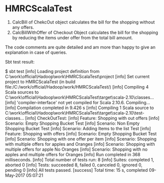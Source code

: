 # HMRCScalaTest
1.  CalcBill of ChekcOut object calculates the bill for the shopping without any offers. 
2.  CalcBillWithOffer of Checkout Object calculates the bill for the shopping by reducing the items under offer from the total bill amount. 

The code comments are quite detailed and am more than happy to give an explanation in case of queries. 

Sbt test result: 

$ sbt test
[info] Loading project definition from C:\work\official\Hadoop\work\HMRCScalaTest\project
[info] Set current project to HMRCScalaTest (in build file:/C:/work/official/Hadoop/work/HMRCScalaTest/)
[info] Compiling 4 Scala sources to C:\work\official\Hadoop\work\HMRCScalaTest\target\scala-2.10\classes...
[info] 'compiler-interface' not yet compiled for Scala 2.10.6. Compiling...
[info]   Compilation completed in 9.426 s
[info] Compiling 1 Scala source to C:\work\official\Hadoop\work\HMRCScalaTest\target\scala-2.10\test-classes...
[info] CheckOutTest:
[info] Feature: Shopping with out offers
[info]   Scenario: Empty Shopping Bucket Test
[info]   Scenario: Non Empty Shopping Bucket Test
[info]   Scenario: Adding Items to the list Test
[info] Feature: Shopping with offers
[info]   Scenario: Empty Shopping Bucket Test
[info]   Scenario: Shopping with one offer per item
[info]   Scenario: Shopping with multiple offers for apples and Oranges
[info]   Scenario: Shopping with multiple offers for apple No Oranges
[info]   Scenario: Shopping with no apples and multiple offers for Oranges
[info] Run completed in 368 milliseconds.
[info] Total number of tests run: 8
[info] Suites: completed 1, aborted 0
[info] Tests: succeeded 8, failed 0, canceled 0, ignored 0, pending 0
[info] All tests passed.
[success] Total time: 15 s, completed 09-May-2017 05:07:21
